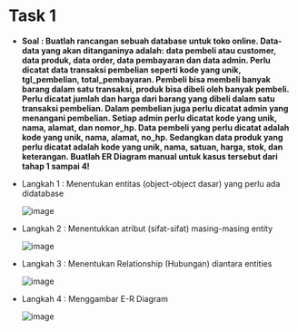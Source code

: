 # Task 1

- **Soal : Buatlah rancangan sebuah database untuk toko online. Data-data yang akan ditanganinya adalah: data pembeli atau customer, data produk, data order, data pembayaran dan data admin. Perlu dicatat data transaksi pembelian seperti kode yang unik, tgl_pembelian, total_pembayaran. Pembeli bisa membeli banyak barang dalam satu transaksi, produk bisa dibeli oleh banyak pembeli. Perlu dicatat jumlah dan harga dari barang yang dibeli dalam satu transaksi pembelian. Dalam pembelian juga perlu dicatat admin yang menangani pembelian. Setiap admin perlu dicatat kode yang unik, nama, alamat, dan nomor_hp. Data pembeli yang perlu dicatat adalah kode yang unik, nama, alamat, no_hp. Sedangkan data produk yang perlu dicatat adalah kode yang unik, nama, satuan, harga, stok, dan keterangan. Buatlah ER Diagram manual untuk kasus tersebut dari tahap 1 sampai 4!**

- Langkah 1 : Menentukan entitas (object-object dasar) yang perlu ada didatabase

   ![image](https://github.com/rafaxputra/learn_phpmyadmin/assets/75997309/890c5b16-9229-4d57-b0bb-b7aa7a1b6a6d)

  
- Langkah 2 : Menentukkan atribut (sifat-sifat) masing-masing entity
 
  ![image](https://github.com/rafaxputra/learn_phpmyadmin/assets/75997309/989428df-ad53-4af9-ae52-c23d6d7a0abe)

  
- Langkah 3 : Menentukan Relationship (Hubungan) diantara entities

   ![image](https://github.com/rafaxputra/learn_phpmyadmin/assets/75997309/c10f37b0-3e1b-46d7-ba17-ca5376c9fad2)

  
- Langkah 4 : Menggambar E-R Diagram

   ![image](https://github.com/rafaxputra/learn_phpmyadmin/assets/75997309/740bad26-c0f3-4c00-9811-21edd356a7be)
